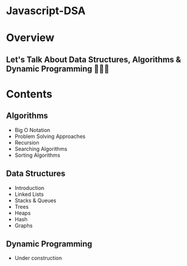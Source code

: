 # Javascript-DSA

# Overview

## Let's Talk About Data Structures, Algorithms & Dynamic Programming 👨‍💻🥇

# Contents

## Algorithms

- Big O Notation
- Problem Solving Approaches
- Recursion
- Searching Algorithms
- Sorting Algorithms

## Data Structures

- Introduction
- Linked Lists
- Stacks & Queues
- Trees
- Heaps
- Hash
- Graphs


## Dynamic Programming

- Under construction 
